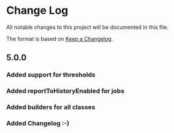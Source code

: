# Change Log
All notable changes to this project will be documented in this file.

The format is based on [Keep a Changelog](http://keepachangelog.com/).

## 5.0.0
### Added support for thresholds
### Added reportToHistoryEnabled for jobs
### Added builders for all classes
### Added Changelog :-)

